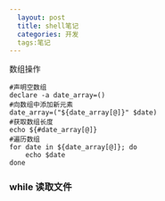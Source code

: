 ```yaml
---
  layout: post
  title: shell笔记
  categories: 开发
  tags:笔记
---
```


数组操作

    #声明空数组
    declare -a date_array=()
    #向数组中添加新元素
    date_array=("${date_array[@]}" $date)
    #获取数组长度
    echo ${#date_array[@]}
    #遍历数组
    for date in ${date_array[@]}; do
        echo $date
    done

### while 读取文件


